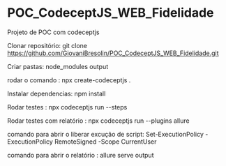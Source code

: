 # POC_CodeceptJS_WEB_Fidelidade
Projeto de POC com codeceptjs

Clonar repositório:
git clone https://github.com/GiovaniBresolin/POC_CodeceptJS_WEB_Fidelidade.git

Criar pastas:
node_modules
output

rodar o comando :
npx create-codeceptjs .

Instalar dependencias:
npm install

Rodar testes : 
npx codeceptjs run --steps

Rodar testes com relatório :
npx codeceptjs run --plugins allure

comando para abrir o liberar excução de script:
Set-ExecutionPolicy -ExecutionPolicy RemoteSigned -Scope CurrentUser

comando para abrir o relatório :
allure serve output


